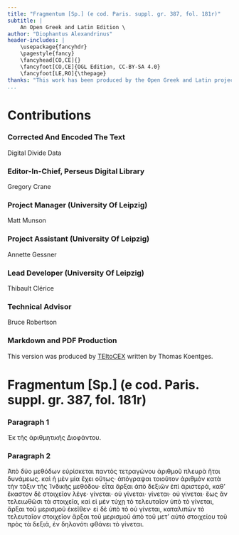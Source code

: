 ```yaml
---
title: "Fragmentum [Sp.] (e cod. Paris. suppl. gr. 387, fol. 181r)"
subtitle: |
	An Open Greek and Latin Edition \ 
author: "Diophantus Alexandrinus"
header-includes: | 
	\usepackage{fancyhdr}
	\pagestyle{fancy}
	\fancyhead[CO,CE]{}
	\fancyfoot[CO,CE]{OGL Edition, CC-BY-SA 4.0}
	\fancyfoot[LE,RO]{\thepage}
thanks: "This work has been produced by the Open Greek and Latin project through the help of volunteers. See contributions for details."
...
```


# Contributions


### Corrected And Encoded The Text

Digital Divide Data  
  
### Editor-In-Chief, Perseus Digital Library

Gregory Crane  
  
### Project Manager (University Of Leipzig)

Matt Munson  
  
### Project Assistant (University Of Leipzig)

Annette Gessner  
  
### Lead Developer (University Of Leipzig)

Thibault Clérice  
  
### Technical Advisor

Bruce Robertson  
  
### Markdown and PDF Production

This version was produced by [TEItoCEX](https://github.com/ThomasK81/TEItoCEX) written by Thomas Koentges.

# Fragmentum [Sp.] (e cod. Paris. suppl. gr. 387, fol. 181r)

### Paragraph 1

<p>Ἐκ τῆς ἀριθμητικῆς Διοφάντου.</p>


### Paragraph 2

<p>Ἀπὸ δύο μεθόδων εὑρίσκεται παντὸς τετραγώνου
ἀριθμοῦ πλευρὰ ἤτοι δυνάμεως. καὶ ἡ μὲν μία ἔχει <lb n="5"/>
οὕτως· ἀπόγραψαι τοιοῦτον ἀριθμὸν κατὰ τὴν τάξιν
τῆς Ἰνδικῆς μεθόδου· εἶτα ἄρξαι ἀπὸ δεξιῶν ἐπὶ
ἀριστερά, καθʼ ἕκαστον δὲ στοιχεῖον λέγε· γίνεται· οὐ
γίνεται· γίνεται· οὐ γίνεται· ἕως ἂν τελειωθῶσι τὰ
στοιχεῖα, καὶ εἰ μὲν τύχῃ τὸ τελευταῖον ὑπὸ τὸ γίνεται, <lb n="10"/>
ἄρξαι τοῦ μερισμοῦ ἐκεῖθεν· εἰ δὲ ὑπὸ τὸ οὐ
γίνεται, καταλιπὼν τὸ τελευταῖον στοιχεῖον ἄρξαι τοῦ
μερισμοῦ ἀπὸ τοῦ μετʼ αὐτὸ στοιχείου τοῦ πρὸς τὰ
δεξιά, ἐν δηλονότι φθάνει τὸ γίνεται.</p>

